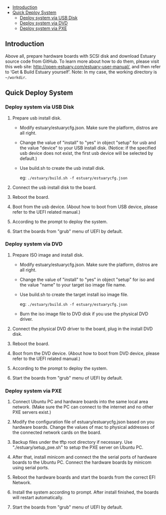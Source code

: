 * [Introduction](#1)
* [Quick Deploy System](#2)
   * [Deploy system via USB Disk](#2.1)
   * [Deploy system via DVD](#2.2)
   * [Deploy system via PXE](#2.3)


<h2 id="1">Introduction</h2>

Above all, prepare hardware boards with SCSI disk and download Estuary source code from GitHub.
To learn more about how to do them, please visit this web site: http://open-estuary.com/estuary-user-manual/, and then refer to ‘Get & Build Estuary yourself’.
Note: In my case, the working directory is `~/workdir`.

<h2 id="2">Quick Deploy System</h2>

<h3 id="2.1">Deploy system via USB Disk</h3>

1. Prepare usb install disk.
    * Modify estuary/estuarycfg.json. Make sure the platform, distros are all right.
    
    * Change the value of "install" to "yes" in object "setup" for usb and the value "device" to your USB install disk.
    (Notice: if the specified usb device does not exist, the first usb device will be selected by default.)
    
    * Use build.sh to create the usb install disk.
    
       eg: `./estuary/build.sh -f estuary/estuarycfg.json`
       
2. Connect the usb install disk to the board.

3. Reboot the board.

4. Boot from the usb device. (About how to boot from USB device, please refer to the UEFI related manual.)

5. According to the prompt to deploy the system.

6. Start the boards from "grub" menu of UEFI by default.
<h3 id="2.2">Deploy system via DVD</h3>

1. Prepare ISO image and install disk. 

    * Modify estuary/estuarycfg.json. Make sure the platform, distros are all right.
    
    * Change the value of "install" to "yes" in object "setup" for iso and the value "name" to your target iso image file name.
    
    * Use build.sh to create the target install iso image file.
    
       eg: `./estuary/build.sh -f estuary/estuarycfg.json`
       
    * Burn the iso image file to DVD disk if you use the physical DVD driver.

2. Connect the physical DVD driver to the board, plug in the install DVD disk.

3. Reboot the board.

4. Boot from the DVD device. (About how to boot from DVD device, please refer to the UEFI related manual.)

5. According to the prompt to deploy the system.

6. Start the boards from "grub" menu of UEFI by default.

<h3 id="2.3">Deploy system via PXE</h3>

1. Connect Ubuntu PC and hardware boards into the same local area network. (Make sure the PC can connect to the internet and no other PXE servers exist.)

2. Modify the configuration file of estuary/estuarycfg.json based on you hardware boards. Change the values of mac to physical addresses of the connected network cards on the board.

3. Backup files under the tftp root directory if necessary. Use "./estuary/setup_pxe.sh" to setup the PXE server on Ubuntu PC.

4. After that, install minicom and connect the the serial ports of hardware boards to the Ubuntu PC. Connect the hardware boards by minicom using serial ports.

5. Reboot the hardware boards and start the boards from the correct EFI Network.

6. Install the system according to prompt. After install finished, the boards will restart automatically.

7. Start the boards from "grub" menu of UEFI by default.
